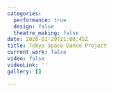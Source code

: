 ```yaml
---
categories:
  performance: true
  design: false
  theatre_making: false
date: 2020-01-29T21:00:45Z
title: Tokyo Space Dance Project
current_work: false
video: false
videoLink: ''
gallery: []

---
```

